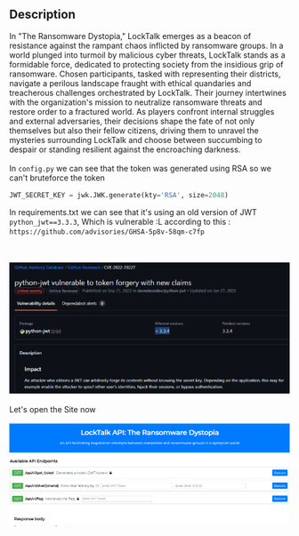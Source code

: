 ## **Description**
In "The Ransomware Dystopia," LockTalk emerges as a beacon of resistance against the rampant chaos inflicted by ransomware groups. In a world plunged into turmoil by malicious cyber threats, LockTalk stands as a formidable force, dedicated to protecting society from the insidious grip of ransomware. Chosen participants, tasked with representing their districts, navigate a perilous landscape fraught with ethical quandaries and treacherous challenges orchestrated by LockTalk. Their journey intertwines with the organization's mission to neutralize ransomware threats and restore order to a fractured world. As players confront internal struggles and external adversaries, their decisions shape the fate of not only themselves but also their fellow citizens, driving them to unravel the mysteries surrounding LockTalk and choose between succumbing to despair or standing resilient against the encroaching darkness.
<br></br>
In `config.py` we can see that the token was generated using RSA so we can't bruteforce the token

```py
JWT_SECRET_KEY = jwk.JWK.generate(kty='RSA', size=2048)
```
In requirements.txt we can see that it's using an old version of JWT `python_jwt==3.3.3`, Which is vulnerable :L according to this : `https://github.com/advisories/GHSA-5p8v-58qm-c7fp`

<br></br>
<img src="https://github.com/Yazan03/CTF-Writeups2024/blob/main/HTB_cyber_apocalypse/WEB/images/4.PNG">
<br></br>
Let's open the Site now 
<br></br>
<img src="https://github.com/Yazan03/CTF-Writeups2024/blob/main/HTB_cyber_apocalypse/WEB/images/5.PNG">
